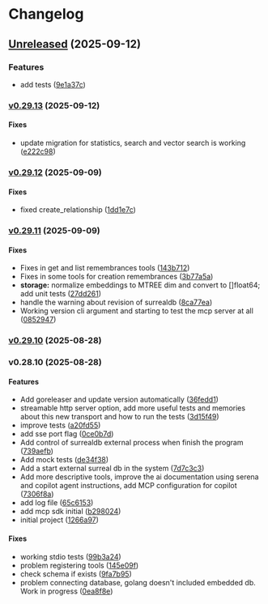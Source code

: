 # Changelog

## [Unreleased](https://github.com-josedigio/madeindigio/remembrances-mcp/compare/v0.29.13...9e1a37cc2fc4ca2c06e2db0361b4363478ddf531) (2025-09-12)

### Features

* add tests
([9e1a37c](https://github.com-josedigio/madeindigio/remembrances-mcp/commit/9e1a37cc2fc4ca2c06e2db0361b4363478ddf531))

### [v0.29.13](https://github.com-josedigio/madeindigio/remembrances-mcp/compare/v0.29.12...v0.29.13) (2025-09-12)

#### Fixes

* update migration for statistics, search and vector search is working
([e222c98](https://github.com-josedigio/madeindigio/remembrances-mcp/commit/e222c98c67a30e421832ea21f219ef69fb1d96ca))

### [v0.29.12](https://github.com-josedigio/madeindigio/remembrances-mcp/compare/v0.29.11...v0.29.12) (2025-09-09)

#### Fixes

* fixed create_relationship
([1dd1e7c](https://github.com-josedigio/madeindigio/remembrances-mcp/commit/1dd1e7c9397a00504e56dc0c493523c7809a9206))

### [v0.29.11](https://github.com-josedigio/madeindigio/remembrances-mcp/compare/v0.29.10...v0.29.11) (2025-09-09)

#### Fixes

* Fixes in get and list remembrances tools
([143b712](https://github.com-josedigio/madeindigio/remembrances-mcp/commit/143b7127eff3083846db5062338c889ba25ac0e1))
* Fixes in some tools for creation remembrances
([3b77a5a](https://github.com-josedigio/madeindigio/remembrances-mcp/commit/3b77a5a9c629fd2d6dadb5db72682fe5bca17976))
* **storage:** normalize embeddings to MTREE dim and convert to []float64; add
unit tests
([27dd261](https://github.com-josedigio/madeindigio/remembrances-mcp/commit/27dd261e1e2b818f46a72ddcc8e18fc554a04c39))
* handle the warning about revision of surrealdb
([8ca77ea](https://github.com-josedigio/madeindigio/remembrances-mcp/commit/8ca77ea823c83082d542c6113dd82cd7b867cc73))
* Working version cli argument and starting to test the mcp server at all
([0852947](https://github.com-josedigio/madeindigio/remembrances-mcp/commit/08529475071d6a3dae79e8b75b213c481ac543c6))

### [v0.29.10](https://github.com-josedigio/madeindigio/remembrances-mcp/compare/v0.28.10...v0.29.10) (2025-08-28)

### v0.28.10 (2025-08-28)

#### Features

* Add goreleaser and update version automatically
([36fedd1](https://github.com-josedigio/madeindigio/remembrances-mcp/commit/36fedd18afa08759a9ee2995755164e4ed9bcbb3))
* streamable http server option, add more useful tests and memories about this
new transport and how to run the tests
([3d15f49](https://github.com-josedigio/madeindigio/remembrances-mcp/commit/3d15f491bfaad0e756121ec6b21a4a02ec13df3d))
* improve tests
([a20fd55](https://github.com-josedigio/madeindigio/remembrances-mcp/commit/a20fd551b5a833f70db12977bcb01d4691775e76))
* add sse port flag
([0ce0b7d](https://github.com-josedigio/madeindigio/remembrances-mcp/commit/0ce0b7d5a5b054ed6bf2a265cf62ef14ce6b1cf1))
* Add control of surrealdb external process when finish the program
([739aefb](https://github.com-josedigio/madeindigio/remembrances-mcp/commit/739aefb4508f1faa6a5ac267be4dc76657ed42d4))
* Add mock tests
([de34f38](https://github.com-josedigio/madeindigio/remembrances-mcp/commit/de34f38a06f4ad0a4504417eaba848268a0b871a))
* Add a start external surreal db in the system
([7d7c3c3](https://github.com-josedigio/madeindigio/remembrances-mcp/commit/7d7c3c301a8d1b114999a38d9270dd6d78808fed))
* Add more descriptive tools, improve the ai documentation using serena and
copilot agent instructions, add MCP configuration for copilot
([7306f8a](https://github.com-josedigio/madeindigio/remembrances-mcp/commit/7306f8a741d7f5110ce5ae92b8bcfe7e4f42aae2))
* add log file
([65c6153](https://github.com-josedigio/madeindigio/remembrances-mcp/commit/65c6153a719f43855c059ac0ae2b6456d93f2252))
* add mcp sdk initial
([b298024](https://github.com-josedigio/madeindigio/remembrances-mcp/commit/b29802449582220d24cb9dd613e8fa616cbc0636))
* initial project
([1266a97](https://github.com-josedigio/madeindigio/remembrances-mcp/commit/1266a975e51501b6f57eb2402bd325cede94b595))

#### Fixes

* working stdio tests
([99b3a24](https://github.com-josedigio/madeindigio/remembrances-mcp/commit/99b3a24ebec482db5415565fe255edb95198e0c7))
* problem registering tools
([145e09f](https://github.com-josedigio/madeindigio/remembrances-mcp/commit/145e09fadc2dbdc303d47a66c94d6be52868827a))
* check schema if exists
([9fa7b95](https://github.com-josedigio/madeindigio/remembrances-mcp/commit/9fa7b95c56ffa7b4fac146658dd6b32b46dd61c1))
* problem connecting database, golang doesn't included embedded db. Work in
progress
([0ea8f8e](https://github.com-josedigio/madeindigio/remembrances-mcp/commit/0ea8f8ede66e1dacb5a7f3730ff65d3d2c7d08fb))
